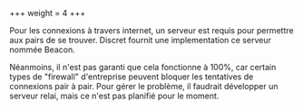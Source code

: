 +++
weight = 4
+++

Pour les connexions à travers internet, un serveur est requis pour permettre aux pairs de se trouver. Discret fournit une implementation ce serveur nommée Beacon.

Néanmoins, il n'est pas garanti que cela fonctionne à 100%, car certain types de "firewall" d'entreprise peuvent bloquer les tentatives de connexions pair à pair. Pour gérer le problème, il faudrait développer un serveur relai, mais ce n'est pas planifié pour le moment.